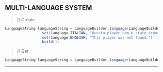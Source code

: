 ## MULTI-LANGUAGE SYSTEM

> // Create
```java
LanguageString languageString = LanguageBuilder.language(LanguageBuilder.identifier(this, "no-player"))
                .set(Language.ITALIAN, "Questo player non è stato trovato.")
                .set(Language.ENGLISH, "This player was not found.")
                .build();
```

> // Get
```java
LanguageString languageString = LanguageBuilder.language(LanguageBuilder.identifier(this, "no-player"));
```

----

